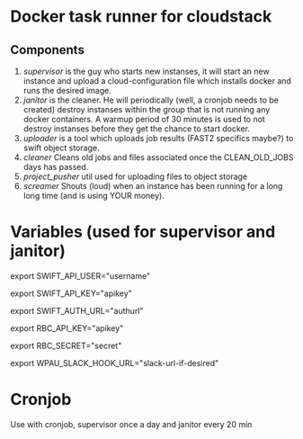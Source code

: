 # Docker task runner for cloudstack

## Components
1. *supervisor* is the guy who starts new instanses, it will start an new instance and upload a cloud-configuration file which installs docker and runs the desired image.
2. *janitor* is the cleaner. He will periodically (well, a cronjob needs to be created) destroy instanses within the group that is not running any docker containers. A warmup period of 30 minutes is used to not destroy instanses before they get the chance to start docker.
3. *uploader* is a tool which uploads job results (FAST2 specifics maybe?) to swift object storage.
4. *cleaner* Cleans old jobs and files associated once the CLEAN_OLD_JOBS days has passed.
5. *project_pusher* util used for uploading files to object storage
6. *screamer* Shouts (loud) when an instance has been running for a long long time (and is using YOUR money).


# Variables (used for supervisor and janitor)
export SWIFT_API_USER="username"

export SWIFT_API_KEY="apikey"

export SWIFT_AUTH_URL="authurl"

export RBC_API_KEY="apikey"

export RBC_SECRET="secret"

export WPAU_SLACK_HOOK_URL="slack-url-if-desired"


# Cronjob
Use with cronjob, supervisor once a day and janitor every 20 min
